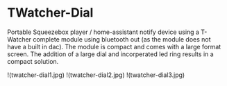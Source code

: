 # TWatcher-Dial
Portable Squeezebox player / home-assistant notify device using a T-Watcher complete module using bluetooth out (as the module does not have a built in dac).  The module is compact and comes with a large format screen.  The addition of a large dial and incorperated led ring results in a compact solution.

!(twatcher-dial1.jpg)
!(twatcher-dial2.jpg)
!(twatcher-dial3.jpg)


